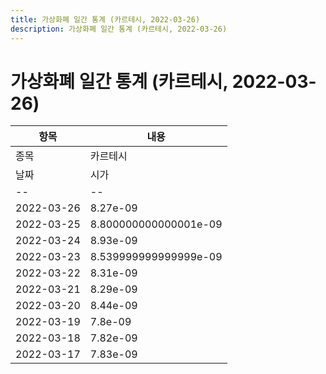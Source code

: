 ```yaml
---
title: 가상화폐 일간 통계 (카르테시, 2022-03-26)
description: 가상화폐 일간 통계 (카르테시, 2022-03-26)
---
```


가상화폐 일간 통계 (카르테시, 2022-03-26)
===

|항목|내용|
|--|--|
|종목|카르테시||마켓|BTC-CTSI||종류|일 단위 캔들||기간|2022-03-17T09:00:00 - 2022-03-26T09:00:00|
|날짜|시가|저가|고가|종가|비고|
|--|--|--|--|--|--|
|2022-03-26|8.27e-09|8.199999999999999e-09|8.28e-09|8.260000000000001e-09|    |
|2022-03-25|8.800000000000001e-09|8.16e-09|8.93e-09|8.199999999999999e-09|    |
|2022-03-24|8.93e-09|8.5e-09|9.089999999999999e-09|8.749999999999999e-09|    |
|2022-03-23|8.539999999999999e-09|8.219999999999998e-09|9.54e-09|8.93e-09|    |
|2022-03-22|8.31e-09|7.999999999999999e-09|8.82e-09|8.58e-09|    |
|2022-03-21|8.29e-09|8.18e-09|9.099999999999999e-09|8.31e-09|    |
|2022-03-20|8.44e-09|7.999999999999999e-09|8.77e-09|8.29e-09|    |
|2022-03-19|7.8e-09|7.74e-09|8.92e-09|8.460000000000001e-09|    |
|2022-03-18|7.82e-09|7.63e-09|7.93e-09|7.849999999999999e-09|    |
|2022-03-17|7.83e-09|7.710000000000001e-09|8.32e-09|7.79e-09|    |
